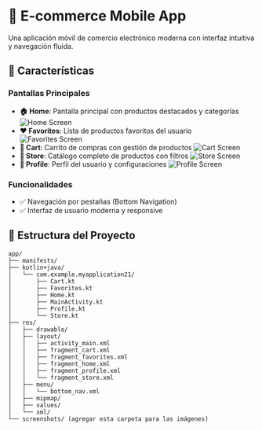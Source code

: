 # 🛒 E-commerce Mobile App

Una aplicación móvil de comercio electrónico moderna con interfaz intuitiva y navegación fluida.

## 📱 Características

### Pantallas Principales
- **🏠 Home**: Pantalla principal con productos destacados y categorías
 ![Home Screen](screenshots/home_screen.png)
- **❤️ Favorites**: Lista de productos favoritos del usuario
  ![Favorites Screen](screenshots/favorites_screen.png)
- **🛒 Cart**: Carrito de compras con gestión de productos 
![Cart Screen](screenshots/cart_screen.png)
- **🏪 Store**: Catálogo completo de productos con filtros
![Store Screen](screenshots/store_screen.png)
- **👤 Profile**: Perfil del usuario y configuraciones 
![Profile Screen](screenshots/profile_screen.png)

### Funcionalidades
- ✅ Navegación por pestañas (Bottom Navigation)
- ✅ Interfaz de usuario moderna y responsive

## 📂 Estructura del Proyecto

```
app/
├── manifests/
├── kotlin+java/
│   └── com.example.myapplication21/
│       ├── Cart.kt
│       ├── Favorites.kt
│       ├── Home.kt
│       ├── MainActivity.kt
│       ├── Profile.kt
│       └── Store.kt
├── res/
│   ├── drawable/
│   ├── layout/
│   │   ├── activity_main.xml
│   │   ├── fragment_cart.xml
│   │   ├── fragment_favorites.xml
│   │   ├── fragment_home.xml
│   │   ├── fragment_profile.xml
│   │   └── fragment_store.xml
│   ├── menu/
│   │   └── bottom_nav.xml
│   ├── mipmap/
│   ├── values/
│   └── xml/
└── screenshots/ (agregar esta carpeta para las imágenes)
```
